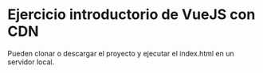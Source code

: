 # Ejercicio introductorio de VueJS con CDN


Pueden clonar o descargar el proyecto y ejecutar el index.html en un servidor local.